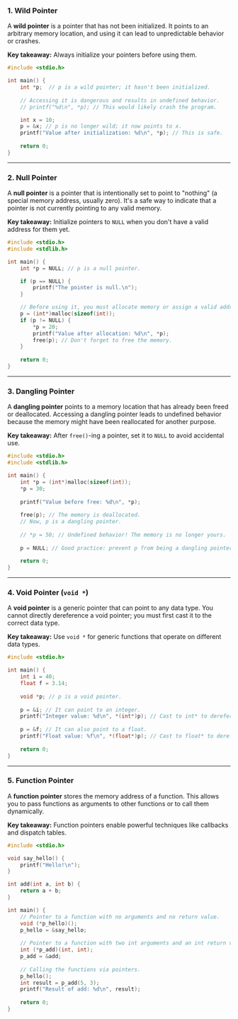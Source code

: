 ### 1. Wild Pointer

A **wild pointer** is a pointer that has not been initialized. It points to an arbitrary memory location, and using it can lead to unpredictable behavior or crashes.

**Key takeaway:** Always initialize your pointers before using them.

```c
#include <stdio.h>

int main() {
    int *p;  // p is a wild pointer; it hasn't been initialized.
    
    // Accessing it is dangerous and results in undefined behavior.
    // printf("%d\n", *p); // This would likely crash the program.

    int x = 10;
    p = &x; // p is no longer wild; it now points to x.
    printf("Value after initialization: %d\n", *p); // This is safe.
    
    return 0;
}
```

---

### 2. Null Pointer

A **null pointer** is a pointer that is intentionally set to point to "nothing" (a special memory address, usually zero). It's a safe way to indicate that a pointer is not currently pointing to any valid memory.

**Key takeaway:** Initialize pointers to `NULL` when you don't have a valid address for them yet.

```c
#include <stdio.h>
#include <stdlib.h>

int main() {
    int *p = NULL; // p is a null pointer.

    if (p == NULL) {
        printf("The pointer is null.\n");
    }

    // Before using it, you must allocate memory or assign a valid address.
    p = (int*)malloc(sizeof(int));
    if (p != NULL) {
        *p = 20;
        printf("Value after allocation: %d\n", *p);
        free(p); // Don't forget to free the memory.
    }
    
    return 0;
}
```

---

### 3. Dangling Pointer

A **dangling pointer** points to a memory location that has already been freed or deallocated. Accessing a dangling pointer leads to undefined behavior because the memory might have been reallocated for another purpose.

**Key takeaway:** After `free()`-ing a pointer, set it to `NULL` to avoid accidental use.

```c
#include <stdio.h>
#include <stdlib.h>

int main() {
    int *p = (int*)malloc(sizeof(int));
    *p = 30;
    
    printf("Value before free: %d\n", *p);
    
    free(p); // The memory is deallocated.
    // Now, p is a dangling pointer.
    
    // *p = 50; // Undefined behavior! The memory is no longer yours.
    
    p = NULL; // Good practice: prevent p from being a dangling pointer.
    
    return 0;
}
```

---

### 4. Void Pointer (`void *`)

A **void pointer** is a generic pointer that can point to any data type. You cannot directly dereference a void pointer; you must first cast it to the correct data type.

**Key takeaway:** Use `void *` for generic functions that operate on different data types.

```c
#include <stdio.h>

int main() {
    int i = 40;
    float f = 3.14;
    
    void *p; // p is a void pointer.
    
    p = &i; // It can point to an integer.
    printf("Integer value: %d\n", *(int*)p); // Cast to int* to dereference.
    
    p = &f; // It can also point to a float.
    printf("Float value: %f\n", *(float*)p); // Cast to float* to dereference.
    
    return 0;
}
```

---

### 5. Function Pointer

A **function pointer** stores the memory address of a function. This allows you to pass functions as arguments to other functions or to call them dynamically.

**Key takeaway:** Function pointers enable powerful techniques like callbacks and dispatch tables.

```c
#include <stdio.h>

void say_hello() {
    printf("Hello!\n");
}

int add(int a, int b) {
    return a + b;
}

int main() {
    // Pointer to a function with no arguments and no return value.
    void (*p_hello)();
    p_hello = &say_hello;
    
    // Pointer to a function with two int arguments and an int return value.
    int (*p_add)(int, int);
    p_add = &add;
    
    // Calling the functions via pointers.
    p_hello(); 
    int result = p_add(5, 3);
    printf("Result of add: %d\n", result);
    
    return 0;
}